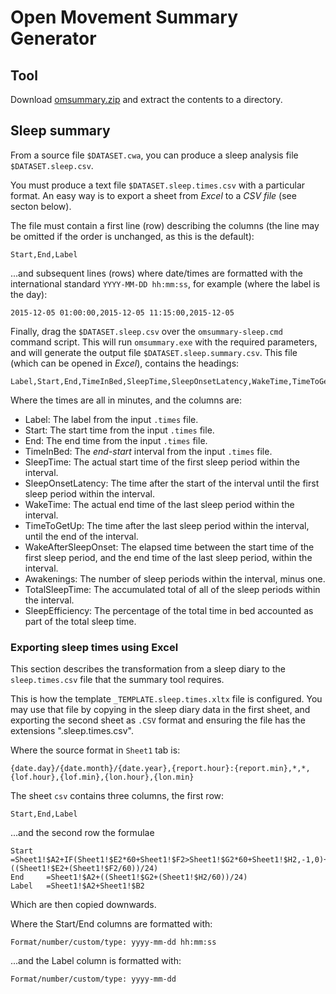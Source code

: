 # Open Movement Summary Generator

## Tool

Download [omsummary.zip](omsummary.zip) and extract the contents to a directory. 


## Sleep summary

From a source file `$DATASET.cwa`, you can produce a sleep analysis file `$DATASET.sleep.csv`. 

You must produce a text file `$DATASET.sleep.times.csv` with a particular format.  An easy way is to export a sheet from *Excel* to a *CSV file* (see secton below).  

The file must contain a first line (row) describing the columns (the line may be omitted if the order is unchanged, as this is the default):

	Start,End,Label

...and subsequent lines (rows) where date/times are formatted with the international standard `YYYY-MM-DD hh:mm:ss`, for example (where the label is the day):

	2015-12-05 01:00:00,2015-12-05 11:15:00,2015-12-05

Finally, drag the `$DATASET.sleep.csv` over the `omsummary-sleep.cmd` command script.  This will run `omsummary.exe` with the required parameters, and will generate the output file `$DATASET.sleep.summary.csv`.  This file (which can be opened in *Excel*), contains the headings:

	Label,Start,End,TimeInBed,SleepTime,SleepOnsetLatency,WakeTime,TimeToGetUp,WakeAfterSleepOnset,Awakenings,TotalSleepTime,SleepEfficiency

Where the times are all in minutes, and the columns are:

* Label: The label from the input `.times` file. 
* Start: The start time from the input `.times` file. 
* End: The end time from the input `.times` file. 
* TimeInBed: The *end*-*start* interval from the input `.times` file. 
* SleepTime: The actual start time of the first sleep period within the interval. 
* SleepOnsetLatency: The time after the start of the interval until the first sleep period within the interval. 
* WakeTime: The actual end time of the last sleep period within the interval. 
* TimeToGetUp: The time after the last sleep period within the interval, until the end of the interval. 
* WakeAfterSleepOnset: The elapsed time between the start time of the first sleep period, and the end time of the last sleep period, within the interval. 
* Awakenings: The number of sleep periods within the interval, minus one. 
* TotalSleepTime: The accumulated total of all of the sleep periods within the interval. 
* SleepEfficiency: The percentage of the total time in bed accounted as part of the total sleep time. 


### Exporting sleep times using Excel

This section describes the transformation from a sleep diary to the `sleep.times.csv` file that the summary tool requires. 

This is how the template `_TEMPLATE.sleep.times.xltx` file is configured.  You may use that file by copying in the sleep diary data in the first sheet, and exporting the second sheet as `.CSV` format and ensuring the file has the extensions ".sleep.times.csv".


Where the source format in `Sheet1` tab is:

	{date.day}/{date.month}/{date.year},{report.hour}:{report.min},*,*,{lof.hour},{lof.min},{lon.hour},{lon.min}

The sheet `csv` contains three columns, the first row:

	Start,End,Label

...and the second row the formulae

	Start	=Sheet1!$A2+IF(Sheet1!$E2*60+Sheet1!$F2>Sheet1!$G2*60+Sheet1!$H2,-1,0)+((Sheet1!$E2+(Sheet1!$F2/60))/24)
	End 	=Sheet1!$A2+((Sheet1!$G2+(Sheet1!$H2/60))/24)
	Label	=Sheet1!$A2+Sheet1!$B2

Which are then copied downwards.

Where the Start/End columns are formatted with:

	Format/number/custom/type: yyyy-mm-dd hh:mm:ss

...and the Label column is formatted with:

	Format/number/custom/type: yyyy-mm-dd

